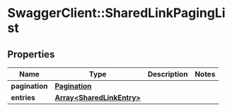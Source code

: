 # SwaggerClient::SharedLinkPagingList

## Properties
Name | Type | Description | Notes
------------ | ------------- | ------------- | -------------
**pagination** | [**Pagination**](Pagination.md) |  | 
**entries** | [**Array&lt;SharedLinkEntry&gt;**](SharedLinkEntry.md) |  | 



